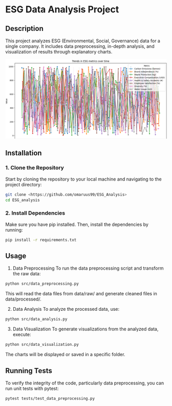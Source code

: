 # ESG Data Analysis Project

## Description

This project analyzes ESG (Environmental, Social, Governance) data for a single company. It includes data preprocessing, in-depth analysis, and visualization of results through explanatory charts.

![Alt text](img/ESG_trends.png)

## Installation

### 1. Clone the Repository

Start by cloning the repository to your local machine and navigating to the project directory:

```bash
git clone <https://github.com/omaruus99/ESG_Analysis>
cd ESG_analysis
```

### 2. Install Dependencies
Make sure you have pip installed. Then, install the dependencies by running:
```bash
pip install -r requirements.txt
```

## Usage
1. Data Preprocessing
To run the data preprocessing script and transform the raw data:

```bash
python src/data_preprocessing.py
```
This will read the data files from data/raw/ and generate cleaned files in data/processed/.

2. Data Analysis
To analyze the processed data, use:

```bash
python src/data_analysis.py
```
3. Data Visualization
To generate visualizations from the analyzed data, execute:

```bash
python src/data_visualization.py
```
The charts will be displayed or saved in a specific folder.

## Running Tests
To verify the integrity of the code, particularly data preprocessing, you can run unit tests with pytest:

```bash
pytest tests/test_data_preprocessing.py
```